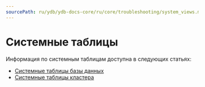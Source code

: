 ```yaml
---
sourcePath: ru/ydb/ydb-docs-core/ru/core/troubleshooting/system_views.md
---
```

# Системные таблицы

Информация по системным таблицам доступна в следующих статьях:

- [Системные таблицы базы данных](system_views_db.md)
- [Системные таблицы кластера](system_views_cluster.md)

